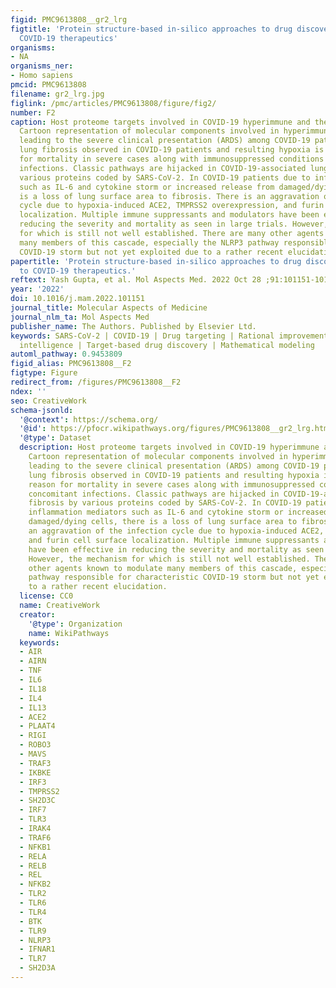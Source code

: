 ```yaml
---
figid: PMC9613808__gr2_lrg
figtitle: 'Protein structure-based in-silico approaches to drug discovery: Guide to
  COVID-19 therapeutics'
organisms:
- NA
organisms_ner:
- Homo sapiens
pmcid: PMC9613808
filename: gr2_lrg.jpg
figlink: /pmc/articles/PMC9613808/figure/fig2/
number: F2
caption: Host proteome targets involved in COVID-19 hyperimmune and their inhibitors.
  Cartoon representation of molecular components involved in hyperimmune reaction
  leading to the severe clinical presentation (ARDS) among COVID-19 patients. The
  lung fibrosis observed in COVID-19 patients and resulting hypoxia is the main reason
  for mortality in severe cases along with immunosuppressed conditions and concomitant
  infections. Classic pathways are hijacked in COVID-19-associated lung fibrosis by
  various proteins coded by SARS-CoV-2. In COVID-19 patients due to inflammation mediators
  such as IL-6 and cytokine storm or increased release from damaged/dying cells, there
  is a loss of lung surface area to fibrosis. There is an aggravation of the infection
  cycle due to hypoxia-induced ACE2, TMPRSS2 overexpression, and furin cell surface
  localization. Multiple immune suppressants and modulators have been effective in
  reducing the severity and mortality as seen in large trials. However, the mechanism
  for which is still not well established. There are many other agents known to modulate
  many members of this cascade, especially the NLRP3 pathway responsible for characteristic
  COVID-19 storm but not yet exploited due to a rather recent elucidation.
papertitle: 'Protein structure-based in-silico approaches to drug discovery: Guide
  to COVID-19 therapeutics.'
reftext: Yash Gupta, et al. Mol Aspects Med. 2022 Oct 28 ;91:101151-101151.
year: '2022'
doi: 10.1016/j.mam.2022.101151
journal_title: Molecular Aspects of Medicine
journal_nlm_ta: Mol Aspects Med
publisher_name: The Authors. Published by Elsevier Ltd.
keywords: SARS-CoV-2 | COVID-19 | Drug targeting | Rational improvement | Artificial
  intelligence | Target-based drug discovery | Mathematical modeling
automl_pathway: 0.9453809
figid_alias: PMC9613808__F2
figtype: Figure
redirect_from: /figures/PMC9613808__F2
ndex: ''
seo: CreativeWork
schema-jsonld:
  '@context': https://schema.org/
  '@id': https://pfocr.wikipathways.org/figures/PMC9613808__gr2_lrg.html
  '@type': Dataset
  description: Host proteome targets involved in COVID-19 hyperimmune and their inhibitors.
    Cartoon representation of molecular components involved in hyperimmune reaction
    leading to the severe clinical presentation (ARDS) among COVID-19 patients. The
    lung fibrosis observed in COVID-19 patients and resulting hypoxia is the main
    reason for mortality in severe cases along with immunosuppressed conditions and
    concomitant infections. Classic pathways are hijacked in COVID-19-associated lung
    fibrosis by various proteins coded by SARS-CoV-2. In COVID-19 patients due to
    inflammation mediators such as IL-6 and cytokine storm or increased release from
    damaged/dying cells, there is a loss of lung surface area to fibrosis. There is
    an aggravation of the infection cycle due to hypoxia-induced ACE2, TMPRSS2 overexpression,
    and furin cell surface localization. Multiple immune suppressants and modulators
    have been effective in reducing the severity and mortality as seen in large trials.
    However, the mechanism for which is still not well established. There are many
    other agents known to modulate many members of this cascade, especially the NLRP3
    pathway responsible for characteristic COVID-19 storm but not yet exploited due
    to a rather recent elucidation.
  license: CC0
  name: CreativeWork
  creator:
    '@type': Organization
    name: WikiPathways
  keywords:
  - AIR
  - AIRN
  - TNF
  - IL6
  - IL18
  - IL4
  - IL13
  - ACE2
  - PLAAT4
  - RIGI
  - ROBO3
  - MAVS
  - TRAF3
  - IKBKE
  - IRF3
  - TMPRSS2
  - SH2D3C
  - IRF7
  - TLR3
  - IRAK4
  - TRAF6
  - NFKB1
  - RELA
  - RELB
  - REL
  - NFKB2
  - TLR2
  - TLR6
  - TLR4
  - BTK
  - TLR9
  - NLRP3
  - IFNAR1
  - TLR7
  - SH2D3A
---
```


